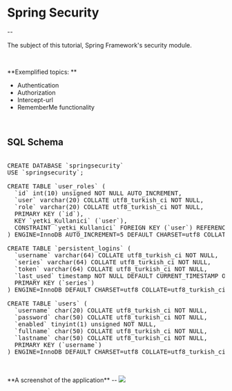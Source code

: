 # Spring Security
--

The subject of this tutorial, Spring Framework's security module.

<br>

**Exemplified topics: **

* Authentication
* Authorization
* Intercept-url
* RememberMe functionality

<br>

**SQL Schema**
--

<pre>

CREATE DATABASE `springsecurity` 
USE `springsecurity`;

CREATE TABLE `user_roles` (
  `id` int(10) unsigned NOT NULL AUTO_INCREMENT,
  `user` varchar(20) COLLATE utf8_turkish_ci NOT NULL,
  `role` varchar(20) COLLATE utf8_turkish_ci NOT NULL,
  PRIMARY KEY (`id`),
  KEY `yetki_Kullanici` (`user`),
  CONSTRAINT `yetki_Kullanici` FOREIGN KEY (`user`) REFERENCES `users` (`username`)
) ENGINE=InnoDB AUTO_INCREMENT=5 DEFAULT CHARSET=utf8 COLLATE=utf8_turkish_ci;

CREATE TABLE `persistent_logins` (
  `username` varchar(64) COLLATE utf8_turkish_ci NOT NULL,
  `series` varchar(64) COLLATE utf8_turkish_ci NOT NULL,
  `token` varchar(64) COLLATE utf8_turkish_ci NOT NULL,
  `last_used` timestamp NOT NULL DEFAULT CURRENT_TIMESTAMP ON UPDATE CURRENT_TIMESTAMP,
  PRIMARY KEY (`series`)
) ENGINE=InnoDB DEFAULT CHARSET=utf8 COLLATE=utf8_turkish_ci;

CREATE TABLE `users` (
  `username` char(20) COLLATE utf8_turkish_ci NOT NULL,
  `password` char(50) COLLATE utf8_turkish_ci NOT NULL,
  `enabled` tinyint(1) unsigned NOT NULL,
  `fullname` char(50) COLLATE utf8_turkish_ci NOT NULL,
  `lastname` char(50) COLLATE utf8_turkish_ci NOT NULL,
  PRIMARY KEY (`username`)
) ENGINE=InnoDB DEFAULT CHARSET=utf8 COLLATE=utf8_turkish_ci;

</pre>

<br>
**A screenshot of the application**
--

<img src="http://i62.tinypic.com/r060bn.png"/>